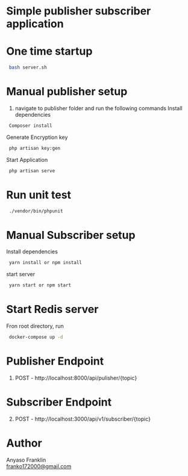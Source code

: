 # Simple publisher subscriber application
# One time startup
```bash
 bash server.sh
```
# Manual publisher setup
1. navigate to publisher folder and run the following commands
Install dependencies
```bash
 Composer install
```
Generate Encryption key
```bash
 php artisan key:gen
```
Start Application
```bash
 php artisan serve
```
# Run unit test
```bash
 ./vendor/bin/phpunit
```
# Manual Subscriber setup
Install dependencies
```bash
 yarn install or npm install
```
start server
```bash
 yarn start or npm start
```
# Start Redis server
Fron root directory, run

```bash
 docker-compose up -d
```
# Publisher Endpoint
1. POST - http://localhost:8000/api/pulisher/{topic}
# Subscriber Endpoint
2. POST - http://localhost:3000/api/v1/subscriber/{topic}
# Author
Anyaso Franklin <br />
franko172000@gmail.com



